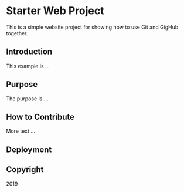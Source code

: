 # Starter Web Project

This is a simple website project for showing how to use Git and GigHub together.

## Introduction

This example is ...

## Purpose

The purpose is ...

## How to Contribute

More text ...

## Deployment

## Copyright

2019